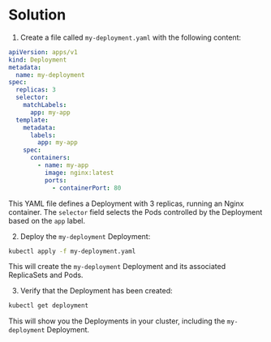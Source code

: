 # Solution

1. Create a file called `my-deployment.yaml` with the following content:

```yaml
apiVersion: apps/v1
kind: Deployment
metadata:
  name: my-deployment
spec:
  replicas: 3
  selector:
    matchLabels:
      app: my-app
  template:
    metadata:
      labels:
        app: my-app
    spec:
      containers:
        - name: my-app
          image: nginx:latest
          ports:
            - containerPort: 80
```

This YAML file defines a Deployment with 3 replicas, running an Nginx container. The `selector` field selects the Pods controlled by the Deployment based on the `app` label.

2. Deploy the `my-deployment` Deployment:

```bash
kubectl apply -f my-deployment.yaml
```

This will create the `my-deployment` Deployment and its associated ReplicaSets and Pods.

3. Verify that the Deployment has been created:

```bash
kubectl get deployment
```

This will show you the Deployments in your cluster, including the `my-deployment` Deployment.
